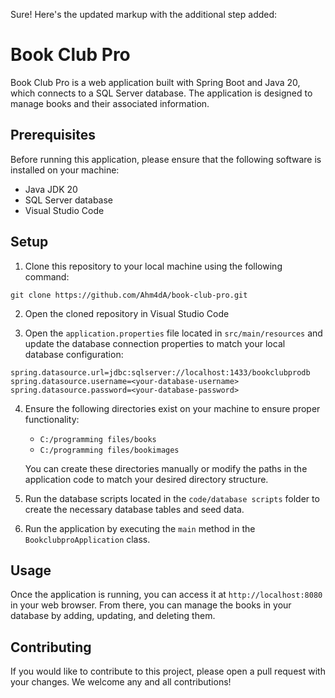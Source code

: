 Sure! Here's the updated markup with the additional step added:

# Book Club Pro

Book Club Pro is a web application built with Spring Boot and Java 20, which connects to a SQL Server database. The application is designed to manage books and their associated information.

## Prerequisites

Before running this application, please ensure that the following software is installed on your machine:

- Java JDK 20
- SQL Server database
- Visual Studio Code

## Setup

1. Clone this repository to your local machine using the following command:

```
git clone https://github.com/Ahm4dA/book-club-pro.git
```

2. Open the cloned repository in Visual Studio Code

3. Open the `application.properties` file located in `src/main/resources` and update the database connection properties to match your local database configuration:

```
spring.datasource.url=jdbc:sqlserver://localhost:1433/bookclubprodb
spring.datasource.username=<your-database-username>
spring.datasource.password=<your-database-password>
```

4. Ensure the following directories exist on your machine to ensure proper functionality:

   - `C:/programming files/books`
   - `C:/programming files/bookimages`

   You can create these directories manually or modify the paths in the application code to match your desired directory structure.

5. Run the database scripts located in the `code/database scripts` folder to create the necessary database tables and seed data.

6. Run the application by executing the `main` method in the `BookclubproApplication` class.

## Usage

Once the application is running, you can access it at `http://localhost:8080` in your web browser. From there, you can manage the books in your database by adding, updating, and deleting them.

## Contributing

If you would like to contribute to this project, please open a pull request with your changes. We welcome any and all contributions!
